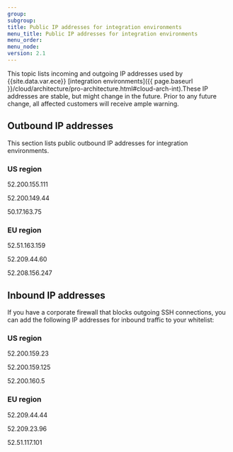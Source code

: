 ```yaml
---
group:
subgroup:
title: Public IP addresses for integration environments
menu_title: Public IP addresses for integration environments
menu_order:
menu_node:
version: 2.1
---
```


This topic lists incoming and outgoing IP addresses used by {{site.data.var.ece}} [integration environments]({{ page.baseurl }}/cloud/architecture/pro-architecture.html#cloud-arch-int).These IP addresses are stable, but might change in the future. Prior to any future change, all affected customers will receive ample warning.

## Outbound IP addresses

This section lists public outbound IP addresses for integration environments.

### US region

52.200.155.111

52.200.149.44

50.17.163.75

### EU region

52.51.163.159

52.209.44.60

52.208.156.247

## Inbound IP addresses

If you have a corporate firewall that blocks outgoing SSH connections, you can add the following IP addresses for inbound traffic to your whitelist:

### US region

52.200.159.23

52.200.159.125

52.200.160.5

### EU region

52.209.44.44

52.209.23.96

52.51.117.101
